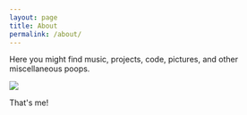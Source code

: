 ```yaml
---
layout: page
title: About
permalink: /about/
---
```


Here you might find music, projects, code, pictures, and other miscellaneous poops.

<img src="http://home.brandonginn.net/images/photo.jpg">

That's me!
